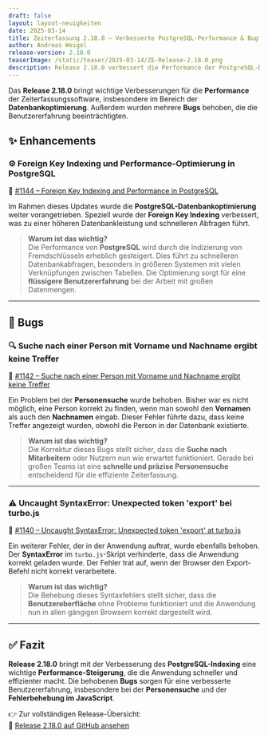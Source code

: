 ```yaml
---
draft: false
layout: layout-neuigkeiten
date: 2025-03-14
title: Zeiterfassung 2.18.0 – Verbesserte PostgreSQL-Performance & Bugfixes
author: Andreas Weigel
release-version: 2.18.0
teaserImage: /static/teaser/2025-03-14/ZE-Release-2.18.0.png
description: Release 2.18.0 verbessert die Performance der PostgreSQL-Datenbank und behebt mehrere Fehler, darunter Probleme bei der Personensuche und ein Syntaxfehler im Turbo.js-Skript.
---
```


Das **Release 2.18.0** bringt wichtige Verbesserungen für die **Performance** der Zeiterfassungssoftware, insbesondere im Bereich der **Datenbankoptimierung**. Außerdem wurden mehrere **Bugs** behoben, die die Benutzererfahrung beeinträchtigten.

<!-- more -->

## ✨ Enhancements

### ⚙️ Foreign Key Indexing und Performance-Optimierung in PostgreSQL

🔗 [#1144 – Foreign Key Indexing and Performance in PostgreSQL](https://github.com/urlaubsverwaltung/zeiterfassung/pull/1144)

Im Rahmen dieses Updates wurde die **PostgreSQL-Datenbankoptimierung** weiter vorangetrieben. Speziell wurde der **Foreign Key Indexing** verbessert, was zu einer höheren Datenbankleistung und schnelleren Abfragen führt.

> **Warum ist das wichtig?**  
Die Performance von **PostgreSQL** wird durch die Indizierung von Fremdschlüsseln erheblich gesteigert. Dies führt zu schnelleren Datenbankabfragen, besonders in größeren Systemen mit vielen Verknüpfungen zwischen Tabellen. Die Optimierung sorgt für eine **flüssigere Benutzererfahrung** bei der Arbeit mit großen Datenmengen.

---

## 🐞 Bugs

### 🔍 Suche nach einer Person mit Vorname und Nachname ergibt keine Treffer

🔗 [#1142 – Suche nach einer Person mit Vorname und Nachname ergibt keine Treffer](https://github.com/urlaubsverwaltung/zeiterfassung/pull/1142)

Ein Problem bei der **Personensuche** wurde behoben. Bisher war es nicht möglich, eine Person korrekt zu finden, wenn man sowohl den **Vornamen** als auch den **Nachnamen** eingab. Dieser Fehler führte dazu, dass keine Treffer angezeigt wurden, obwohl die Person in der Datenbank existierte.

> **Warum ist das wichtig?**  
Die Korrektur dieses Bugs stellt sicher, dass die **Suche nach Mitarbeitern** oder Nutzern nun wie erwartet funktioniert. Gerade bei großen Teams ist eine **schnelle und präzise Personensuche** entscheidend für die effiziente Zeiterfassung.

---

### ⚠️ Uncaught SyntaxError: Unexpected token 'export' bei turbo.js

🔗 [#1140 – Uncaught SyntaxError: Unexpected token 'export' at turbo.js](https://github.com/urlaubsverwaltung/zeiterfassung/pull/1140)

Ein weiterer Fehler, der in der Anwendung auftrat, wurde ebenfalls behoben. Der **SyntaxError** im `turbo.js`-Skript verhinderte, dass die Anwendung korrekt geladen wurde. Der Fehler trat auf, wenn der Browser den Export-Befehl nicht korrekt verarbeitete.

> **Warum ist das wichtig?**  
Die Behebung dieses Syntaxfehlers stellt sicher, dass die **Benutzeroberfläche** ohne Probleme funktioniert und die Anwendung nun in allen gängigen Browsern korrekt dargestellt wird.

---

## ✅ Fazit

**Release 2.18.0** bringt mit der Verbesserung des **PostgreSQL-Indexing** eine wichtige **Performance-Steigerung**, die die Anwendung schneller und effizienter macht. Die behobenen **Bugs** sorgen für eine verbesserte Benutzererfahrung, insbesondere bei der **Personensuche** und der **Fehlerbehebung im JavaScript**.

👉 Zur vollständigen Release-Übersicht:  
🔗 [Release 2.18.0 auf GitHub ansehen](https://github.com/urlaubsverwaltung/zeiterfassung/releases/tag/zeiterfassung-2.18.0)
